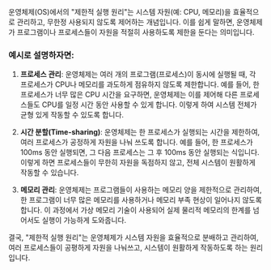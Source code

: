 운영체제(OS)에서의 "제한적 실행 원리"는 시스템 자원(예: CPU, 메모리)을 효율적으로 관리하고, 무한정 사용되지 않도록 제어하는 개념입니다. 이를 쉽게 말하면, 운영체제가 프로그램이나 프로세스들이 자원을 적절히 사용하도록 제한을 둔다는 의미입니다.

### 예시로 설명하자면:

1. **프로세스 관리**: 운영체제는 여러 개의 프로그램(프로세스)이 동시에 실행될 때, 각 프로세스가 CPU나 메모리를 과도하게 점유하지 않도록 제한합니다. 예를 들어, 한 프로세스가 너무 많은 CPU 시간을 요구하면, 운영체제는 이를 제어해 다른 프로세스들도 CPU를 일정 시간 동안 사용할 수 있게 합니다. 이렇게 하여 시스템 전체가 균형 있게 작동할 수 있도록 합니다.
    
2. **시간 분할(Time-sharing)**: 운영체제는 한 프로세스가 실행되는 시간을 제한하여, 여러 프로세스가 공정하게 자원을 나눠 쓰도록 합니다. 예를 들어, 한 프로세스가 100ms 동안 실행되면, 그 다음 프로세스는 그 후 100ms 동안 실행되는 식입니다. 이렇게 하면 프로세스들이 무한히 자원을 독점하지 않고, 전체 시스템이 원활하게 작동할 수 있습니다.
    
3. **메모리 관리**: 운영체제는 프로그램들이 사용하는 메모리 양을 제한적으로 관리하여, 한 프로그램이 너무 많은 메모리를 사용하거나 메모리 부족 현상이 일어나지 않도록 합니다. 이 과정에서 가상 메모리 기술이 사용되어 실제 물리적 메모리의 한계를 넘어서도 실행이 가능하게 도와줍니다.
    

결국, "제한적 실행 원리"는 운영체제가 시스템 자원을 효율적으로 분배하고 관리하여, 여러 프로세스들이 공평하게 자원을 나눠쓰고, 시스템이 원활하게 작동하도록 하는 원리입니다.